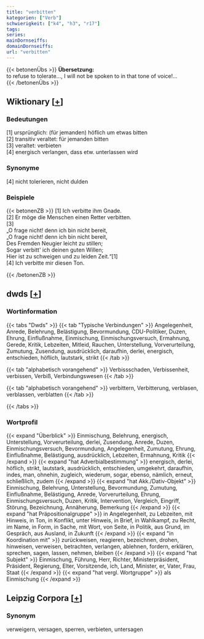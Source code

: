 ```yaml
---
title: "verbitten"
kategorien: ["Verb"]
schwierigkeit: ["k4", "h3", "r17"]
tags:
series:
mainDornseiffs:
domainDornseiffs:
url: "verbitten"
---
```


{{< betonenÜbs >}}
**Übersetzung:**  
to refuse to tolerate..., I will not be spoken to in that tone of voice!...  
{{< /betonenÜbs >}}

## Wiktionary [[+](https://de.wiktionary.org/wiki/verbitten)]

### Bedeutungen
[1] ursprünglich: (für jemanden) höflich um etwas bitten  
[2]  transitiv veraltet: für jemanden bitten  
[3] veraltet: verbieten  
[4] energisch verlangen, dass etw. unterlassen wird  

### Synonyme
[4] nicht tolerieren, nicht dulden  

### Beispiele
{{< betonenZB >}}
[1] Ich verbitte ihm Gnade.  
[2] Er möge die Menschen einen Retter verbitten.  
[3]  
„O frage nicht! denn ich bin nicht bereit,  
„O frage nicht! denn ich bin nicht bereit,  
Des Fremden Neugier leicht zu stillen;  
Sogar verbitt' ich deinen guten Willen;  
Hier ist zu schweigen und zu leiden Zeit.“[1]  
[4] Ich verbitte mir diesen Ton.  

{{< /betonenZB >}}


## dwds [[+](https://www.dwds.de/wb/verbitten)]

### Wortinformation
{{< tabs "Dwds" >}}
{{< tab "Typische Verbindungen" >}}
Angelegenheit, Anrede, Belehrung, Belästigung, Bevormundung, CDU-Politiker, Duzen, Ehrung, Einflußnahme, Einmischung, Einmischungsversuch, Ermahnung, Gerede, Kritik, Lebzeiten, Mitleid, Rauchen, Unterstellung, Vorverurteilung, Zumutung, Zusendung, ausdrücklich, daraufhin, derlei, energisch, entschieden, höflich, lautstark, strikt
{{< /tab >}}

{{< tab "alphabetisch vorangehend" >}}
Verbissschaden, Verbissenheit, verbissen, Verbiß, Verbindungswesen
{{< /tab >}}

{{< tab "alphabetisch vorangehend" >}}
verbittern, Verbitterung, verblasen, verblassen, verblatten
{{< /tab >}}

{{< /tabs >}}

### Wortprofil
{{< expand "Überblick" >}} Einmischung, Belehrung, energisch, Unterstellung, Vorverurteilung, derlei, Zusendung, Anrede, Duzen, Einmischungsversuch, Bevormundung, Angelegenheit, Zumutung, Ehrung, Einflußnahme, Belästigung, ausdrücklich, Lebzeiten, Ermahnung, Kritik {{< /expand >}}
{{< expand "hat Adverbialbestimmung" >}} energisch, derlei, höflich, strikt, lautstark, ausdrücklich, entschieden, umgekehrt, daraufhin, indes, man, ohnehin, zugleich, wiederum, sogar, ebenso, nämlich, erneut, schließlich, zudem {{< /expand >}}
{{< expand "hat Akk./Dativ-Objekt" >}} Einmischung, Belehrung, Unterstellung, Bevormundung, Zumutung, Einflußnahme, Belästigung, Anrede, Vorverurteilung, Ehrung, Einmischungsversuch, Duzen, Kritik, Intervention, Vergleich, Eingriff, Störung, Bezeichnung, Annäherung, Bemerkung {{< /expand >}}
{{< expand "hat Präpositionalgruppe" >}} in Angelegenheit, zu Lebzeiten, mit Hinweis, in Ton, in Konflikt, unter Hinweis, in Brief, in Wahlkampf, zu Recht, im Name, in Form, in Sache, mit Wort, von Seite, in Politik, aus Grund, im Gespräch, aus Ausland, in Zukunft {{< /expand >}}
{{< expand "in Koordination mit" >}} zurückweisen, reagieren, bezeichnen, drohen, hinweisen, verweisen, betrachten, verlangen, ablehnen, fordern, erklären, sprechen, sagen, lassen, nehmen, bleiben {{< /expand >}}
{{< expand "hat Subjekt" >}} Einmischung, Führung, Herr, Richter, Ministerpräsident, Präsident, Regierung, Elter, Vorsitzende, ich, Land, Minister, er, Vater, Frau, Staat {{< /expand >}}
{{< expand "hat vergl. Wortgruppe" >}} als Einmischung {{< /expand >}}

## Leipzig Corpora [[+](https://corpora.uni-leipzig.de/en/res?word=verbitten&corpusId=deu_newscrawl-public_2018)]


### Synonym
verweigern, versagen, sperren, verbieten, untersagen

